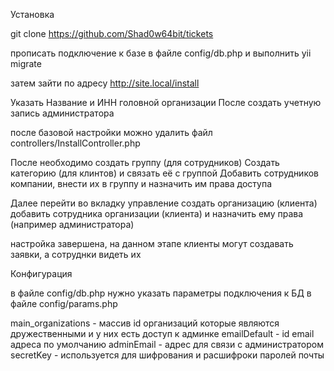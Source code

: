 Установка

git clone https://github.com/Shad0w64bit/tickets

прописать подключение к базе в файле config/db.php и выполнить 
yii migrate

затем зайти по адресу http://site.local/install

Указать Название и ИНН головной организации
После создать учетную запись администратора

после базовой настройки можно удалить файл controllers/InstallController.php


После необходимо создать группу (для сотрудников)
Создать категорию (для клинтов) и связать её с группой
Добавить сотрудников компании, внести их в группу и назначить им права доступа

Далее перейти во вкладку управление
создать организацию (клиента)
добавить сотрудника организации (клиента) и назначить ему права (например администратора)

настройка завершена, на данном этапе клиенты могут создавать заявки, а сотруднки видеть их



Конфигурация

в файле config/db.php нужно указать параметры подключения к БД
в файле config/params.php 

main_organizations - массив id организаций которые являются дружественными и у них есть доступ к админке
emailDefault - id email адреса по умолчанию
adminEmail - адрес для связи с администратором
secretKey - используется для шифрования и расшифроки паролей почты
